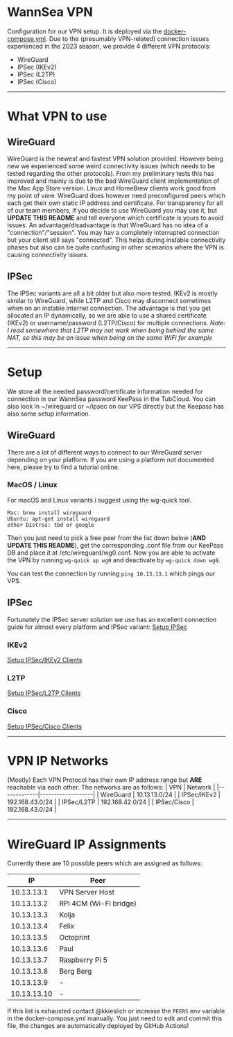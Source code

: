 # WannSea VPN
Configuration for our VPN setup. It is deployed via the [docker-compose.yml](docker-compose.yml).
Due to the (presumably VPN-related) connection issues experienced in the 2023 season, we provide 4 different VPN protocols:
- WireGuard
- IPSec (IKEv2)
- IPSec (L2TP)
- IPSec (Cisco)

-------

# What VPN to use
## WireGuard
WireGuard is the newest and fastest VPN solution provided. However being new we experienced some weird connectivity issues (which needs to be tested regarding the other protocols).
From my preliminary tests this has improved and mainly is due to the bad WireGuard client implementation of the Mac App Store version. Linux and HomeBrew clients work good from my point of view.
WireGuard does however need preconfigured peers which each get their own static IP address and certificate. For transparency for all of our team members, if you decide to use WireGuard you may use it, but **UPDATE THIS README** and tell everyone which certificate is yours to avoid issues. An advantage/disadvantage is that WireGuard has no idea of a "connection"/"session". You may hav a completely interrupted connection but your client still says "connected". This helps during instable connectivity phases but also can be quite confusing in other scenarios where the VPN is causing connectivity issues.

## IPSec
The IPSec variants are all a bit older but also more tested. IKEv2 is mostly similar to WireGuard, while L2TP and Cisco may disconnect sometimes when on an instable internet connection.
The advantage is that you get allocated an IP dynamically, so we are able to use a shared certificate (IKEv2) or username/password (L2TP/Cisco) for multiple connections.
*Note: I read somewhere that L2TP may not work when being behind the same NAT, so this may be an issue when being on the same WiFi for example*

------

# Setup
We store all the needed password/certificate information needed for connection in our WannSea password KeePass in the TubCloud. You can also look in ~/wireguard or ~/ipsec on our VPS directly but the Keepass has also some setup information.
## WireGuard
There are a lot of different ways to connect to our WireGuard server depending on your platform. If you are using a platform not documented here, please try to find a tutorial online.

### MacOS / Linux
For macOS and Linux variants i suggest using the wg-quick tool.
```
Mac: brew install wireguard
Ubuntu: apt-get install wireguard
other Distros: tbd or google
```
Then you just need to pick a free peer from the list down below (**AND UPDATE THIS README**), get the corresponding .conf file from our KeePass DB and place it at /etc/wireguard/wg0.conf. 
Now you are able to activate the VPN by running `wg-quick up wg0` and deactivate by `wg-quick down wg0`.

You can test the connection by running `ping 10.13.13.1` which pings our VPS.

## IPSec
Fortunately the IPSec server solution we use has an excellent connection guide for almost every platform and IPSec variant: 
[Setup IPSec](https://github.com/hwdsl2/setup-ipsec-vpn)

### IKEv2
[Setup IPSec/IKEv2 Clients](https://github.com/hwdsl2/setup-ipsec-vpn/blob/master/docs/ikev2-howto.md#configure-ikev2-vpn-clients)

### L2TP
[Setup IPSec/L2TP Clients](https://github.com/hwdsl2/setup-ipsec-vpn/blob/master/docs/clients.md)

### Cisco
[Setup IPSec/Cisco Clients](https://github.com/hwdsl2/setup-ipsec-vpn/blob/master/docs/clients-xauth.md)

------

# VPN IP Networks
(Mostly) Each VPN Protocol has their own IP address range but **ARE** reachable via each other.
The networks are as follows:
| VPN         | Network           |
|-------------|-------------------|
| WireGuard   | 10.13.13.0/24     |
| IPSec/IKEv2 | 192.168.43.0/24   |
| IPSec/L2TP  | 192.168.42.0/24   |
| IPSec/Cisco | 192.168.43.0/24   |

------

# WireGuard IP Assignments
Currently there are 10 possible peers which are assigned as follows:

| IP          | Peer                   |
|-------------|------------------------|
| 10.13.13.1  | VPN Server Host        |
| 10.13.13.2  | RPi 4CM (Wi-Fi bridge) |
| 10.13.13.3  | Kolja                  |
| 10.13.13.4  | Felix                  |
| 10.13.13.5  | Octoprint              |
| 10.13.13.6  | Paul                   |
| 10.13.13.7  | Raspberry Pi 5         |
| 10.13.13.8  | Berg Berg              |
| 10.13.13.9  | -                      |
| 10.13.13.10 | -                      |

If this list is exhausted contact @kkieslich or increase the `PEERS` env variable in the docker-compose.yml manually. You just need to edit and commit this file, the changes are automatically deployed by GitHub Actions!
